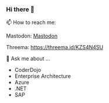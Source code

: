 ### Hi there 👋

📫 How to reach me:

Mastodon: <a rel="me" href="https://fedi.at/@danielwagn3r">Mastodon</a>

Threema: https://threema.id/KZS4N4SU

💬 Ask me about ...
 - CoderDojo
 - Enterprise Architecture
 - Azure
 - .NET
 - SAP

<!--
**danielwagn3r/danielwagn3r** is a ✨ _special_ ✨ repository because its `README.md` (this file) appears on your GitHub profile.

Here are some ideas to get you started:

- 🔭 I’m currently working on ...
- 🌱 I’m currently learning ...
- 👯 I’m looking to collaborate on ...
- 🤔 I’m looking for help with ...
- 😄 Pronouns: ...
- ⚡ Fun fact: ...
-->
